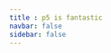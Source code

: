 ```yaml
---
title : p5 is fantastic
navbar: false
sidebar: false
---
```


<ClientOnly>
<p5 type="shader" outpage></p5>
</ClientOnly>
